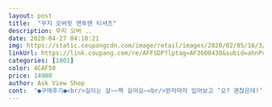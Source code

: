 ```yaml
---
layout: post 
title:  "무지 오버핏 맨투맨 티셔츠" 
description: 무지 오버 ..
date: 2020-04-27 04:10:21 
img: https://static.coupangcdn.com/image/retail/images/2020/02/05/16/3/d9ecd08a-d0d2-4b05-a9dd-13e06a021275.jpg 
linkUrl: https://link.coupang.com/re/AFFSDP?lptag=AF3600438&subid=ahnPublicAsk&pageKey=1240710974&itemId=2236299886&vendorItemId=70233817695&traceid=V0-113-9d4a6ef25d014681 
categories: [1001] 
color: 4CAF50 
price: 14900 
author: Ask View Shop 
cont:  "●구매후기●<br/>길이는 살~~짝 길어요~<br/>받자마자 입어보고 ‘오? 괜찮은데!’ 생각이 딱 듬!<br/>사실 별기대 안하고 샀는데<br/>싸이즈는 넉넉하네요<br/>원단 좋고  바느질 꼼꼼합니다   좋은 제품 입니다<br/>원래 L입는데 L시키니 잘 맞고 정사이즈고<br/>적당히 낙낙하고 편하네요.<br/> 깔끔한 블랙이에요.<br/> 두께도 지금 입기 딱 좋아요.<br/> 가격대비 만족스러운 퀄리티입니다.<br/><br/>길이는 살~~짝 길어요~<br/>받자마자 입어보고 ‘오? 괜찮은데!’ 생각이 딱 듬!<br/>사실 별기대 안하고 샀는데<br/>싸이즈는 넉넉하네요<br/>원단 좋고  바느질 꼼꼼합니다   좋은 제품 입니다<br/>원래 L입는데 L시키니 잘 맞고 정사이즈고<br/>적당히 낙낙하고 편하네요.<br/> 깔끔한 블랙이에요.<br/> 두께도 지금 입기 딱 좋아요.<br/> 가격대비 만족스러운 퀄리티입니다.<br/><br/>" 
---
```

